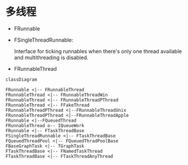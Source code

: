 # 多线程



- FRunnable

- FSingleThreadRunnable: 

  Interface for ticking runnables when there's only one thread available and multithreading is disabled.

- FRunnableThread





```mermaid
classDiagram

FRunnable <|-- FRunnableThread
FRunnableThread <|-- FRunnableThreadWin
FRunnableThread <|-- FRunnableThreadPThread
FRunnableThread <|-- FFakeThread
FRunnableThreadPThread <|--FRunnableThreadUnix
FRunnableThreadPThread <|--FRunnableThreadApple
FRunnable <|--FQueuedThread
FRunnableThread o-- IQueueWork
FRunnable <|-- FTaskThreadBase
FSingleThreadRunnable <|-- FTaskThreadBase
FQueuedThreadPool <|-- FQueuedThradPoolBase
FBaseGraphTask <|-- TGraphTask
FTaskThreadBase <|-- FNamedTaskThread
FTaskThreadBase <|-- FTaskThreadAnyThread
```

